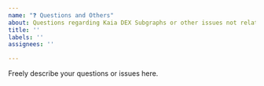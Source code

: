 ```yaml
---
name: "❓ Questions and Others"
about: Questions regarding Kaia DEX Subgraphs or other issues not related to bug nor feature request
title: ''
labels: ''
assignees: ''

---
```


Freely describe your questions or issues here.